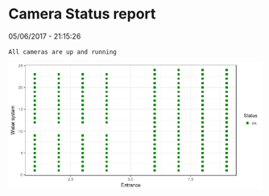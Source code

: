 Camera Status report
================
05/06/2017 - 21:15:26

    All cameras are up and running

![](camreport_files/figure-markdown_github/unnamed-chunk-2-1.png)
